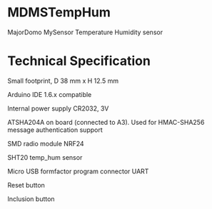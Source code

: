 # MDMSTempHum
MajorDomo MySensor Temperature Humidity sensor

# Technical Specification
Small footprint, D 38 mm x H 12.5 mm

Arduino IDE 1.6.x compatible

Internal power supply CR2032, 3V

ATSHA204A on board (connected to A3). Used for HMAC-SHA256 message authentication support

SMD radio module NRF24

SHT20 temp_hum sensor

Micro USB formfactor program connector UART

Reset button

Inclusion button
